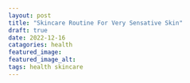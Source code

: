 ```yaml
---
layout: post
title: "Skincare Routine For Very Sensative Skin"
draft: true
date: 2022-12-16
catagories: health 
featured_image:  
featured_image_alt:
tags: health skincare
---
```


